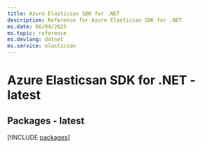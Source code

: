 ```yaml
---
title: Azure Elasticsan SDK for .NET
description: Reference for Azure Elasticsan SDK for .NET
ms.date: 06/04/2025
ms.topic: reference
ms.devlang: dotnet
ms.service: elasticsan
---
```

# Azure Elasticsan SDK for .NET - latest
## Packages - latest
[!INCLUDE [packages](elasticsan-index.md)]
